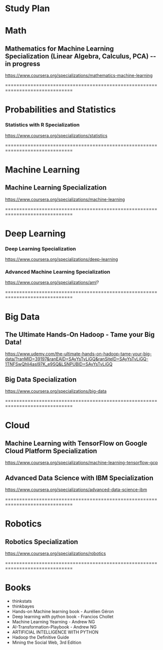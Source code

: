 # Study Plan

# Math

## Mathematics for Machine Learning Specialization (Linear Algebra, Calculus, PCA) -- in progress
https://www.coursera.org/specializations/mathematics-machine-learning

==============================================================================

# Probabilities and Statistics

### Statistics with R Specialization
https://www.coursera.org/specializations/statistics

==============================================================================

# Machine Learning

## Machine Learning Specialization
https://www.coursera.org/specializations/machine-learning

==============================================================================

# Deep Learning

### Deep Learning Specialization
https://www.coursera.org/specializations/deep-learning

### Advanced Machine Learning Specialization
https://www.coursera.org/specializations/aml?

==============================================================================

# Big Data
## The Ultimate Hands-On Hadoop - Tame your Big Data!
https://www.udemy.com/the-ultimate-hands-on-hadoop-tame-your-big-data/?ranMID=39197&ranEAID=SAyYsTvLiGQ&ranSiteID=SAyYsTvLiGQ-1TNFSwQhli4asl97K_e9SQ&LSNPUBID=SAyYsTvLiGQ

## Big Data Specialization
https://www.coursera.org/specializations/big-data

==============================================================================

# Cloud

## Machine Learning with TensorFlow on Google Cloud Platform Specialization
https://www.coursera.org/specializations/machine-learning-tensorflow-gcp

## Advanced Data Science with IBM Specialization
https://www.coursera.org/specializations/advanced-data-science-ibm

==============================================================================

# Robotics

## Robotics Specialization
https://www.coursera.org/specializations/robotics

==============================================================================

# Books
- thinkstats	
- thinkbayes	
- Hands-on Machine learning book - Aurélien Géron
- Deep learning with python book	- Francios Chollet
- Machine Learning Yearning	- Andrew NG
- AI-Transformation-Playbook	- Andrew NG
- ARTIFICIAL INTELLIGENCE WITH PYTHON	
- Hadoop the Definitive Guide	
- Mining the Social Web, 3rd Edition
